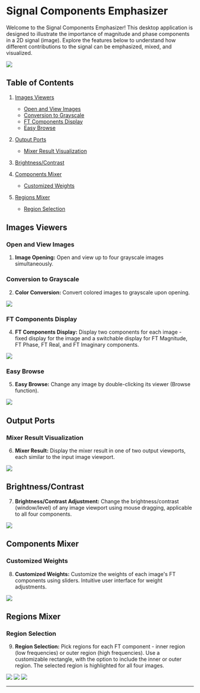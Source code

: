# Signal Components Emphasizer

Welcome to the Signal Components Emphasizer! This desktop application is designed to illustrate the importance of magnitude and phase components in a 2D signal (image). Explore the features below to understand how different contributions to the signal can be emphasized, mixed, and visualized.


![](images/Screenshot.png)

## Table of Contents

1. [Images Viewers](#images-viewers)
   - [Open and View Images](#open-and-view-images)
   - [Conversion to Grayscale](#conversion-to-grayscale)
   - [FT Components Display](#ft-components-display)
   - [Easy Browse](#easy-browse)

2. [Output Ports](#output-ports)
   - [Mixer Result Visualization](#mixer-result-visualization)

3. [Brightness/Contrast](#brightness-contrast)

4. [Components Mixer](#components-mixer)
   - [Customized Weights](#customized-weights)

5. [Regions Mixer](#regions-mixer)
   - [Region Selection](#region-selection)


## Images Viewers

### Open and View Images

1. **Image Opening:** Open and view up to four grayscale images simultaneously.
### Conversion to Grayscale

2. **Color Conversion:** Convert colored images to grayscale upon opening.

![](images/Screenshot2.png)

### FT Components Display

4. **FT Components Display:** Display two components for each image - fixed display for the image and a switchable display for FT Magnitude, FT Phase, FT Real, and FT Imaginary components.

![](images/Screenshot3.png)

### Easy Browse

5. **Easy Browse:** Change any image by double-clicking its viewer (Browse function).

![](images/Screenshot4.png)

## Output Ports

### Mixer Result Visualization

6. **Mixer Result:** Display the mixer result in one of two output viewports, each similar to the input image viewport.

![](images/Screenshot5.png)

## Brightness/Contrast

7. **Brightness/Contrast Adjustment:** Change the brightness/contrast (window/level) of any image viewport using mouse dragging, applicable to all four components.

![](images/Screenshot6.png)

## Components Mixer

### Customized Weights

8. **Customized Weights:** Customize the weights of each image's FT components using sliders. Intuitive user interface for weight adjustments.


![](images/Screenshot7.png)

## Regions Mixer

### Region Selection

9. **Region Selection:** Pick regions for each FT component - inner region (low frequencies) or outer region (high frequencies). Use a customizable rectangle, with the option to include the inner or outer region. The selected region is highlighted for all four images.

![](images/Screenshot8.png)
![](images/Screenshot9.png)
![](images/Screenshot10.png)



------

